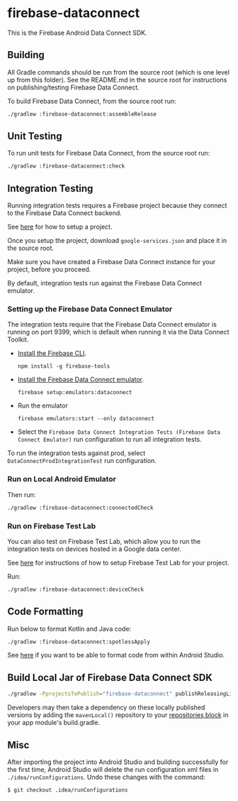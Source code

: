 # firebase-dataconnect

This is the Firebase Android Data Connect SDK.

## Building

All Gradle commands should be run from the source root (which is one level up
from this folder). See the README.md in the source root for instructions on
publishing/testing Firebase Data Connect.

To build Firebase Data Connect, from the source root run:
```bash
./gradlew :firebase-dataconnect:assembleRelease
```

## Unit Testing

To run unit tests for Firebase Data Connect, from the source root run:
```bash
./gradlew :firebase-dataconnect:check
```

## Integration Testing

Running integration tests requires a Firebase project because they connect to
the Firebase Data Connect backend.

See [here](../README.md#project-setup) for how to setup a project.

Once you setup the project, download `google-services.json` and place it in
the source root.

Make sure you have created a Firebase Data Connect instance for your project,
before you proceed.

By default, integration tests run against the Firebase Data Connect emulator.

### Setting up the Firebase Data Connect Emulator

The integration tests require that the Firebase Data Connect emulator is running
on port 9399, which is default when running it via the Data Connect Toolkit.

  * [Install the Firebase CLI](https://firebase.google.com/docs/cli/).
    ```
    npm install -g firebase-tools
    ```
  * [Install the Firebase Data Connect
    emulator](https://firebase.google.com/docs/FIX_URL/security/test-rules-emulator#install_the_emulator).
    ```
    firebase setup:emulators:dataconnect
    ```
  * Run the emulator
    ```
    firebase emulators:start --only dataconnect
    ```
  * Select the `Firebase Data Connect Integration Tests (Firebase Data Connect
    Emulator)` run configuration to run all integration tests.

To run the integration tests against prod, select
`DataConnectProdIntegrationTest` run configuration.

### Run on Local Android Emulator

Then run:
```bash
./gradlew :firebase-dataconnect:connectedCheck
```

### Run on Firebase Test Lab

You can also test on Firebase Test Lab, which allow you to run the integration
tests on devices hosted in a Google data center.

See [here](../README.md#running-integration-tests-on-firebase-test-lab) for
instructions of how to setup Firebase Test Lab for your project.

Run:
```bash
./gradlew :firebase-dataconnect:deviceCheck
```

## Code Formatting

Run below to format Kotlin and Java code:
```bash
./gradlew :firebase-dataconnect:spotlessApply
```

See [here](../README.md#code-formatting) if you want to be able to format code
from within Android Studio.

## Build Local Jar of Firebase Data Connect SDK

```bash
./gradlew -PprojectsToPublish="firebase-dataconnect" publishReleasingLibrariesToMavenLocal
```

Developers may then take a dependency on these locally published versions by adding
the `mavenLocal()` repository to your [repositories
block](https://docs.gradle.org/current/userguide/declaring_repositories.html) in
your app module's build.gradle.

## Misc
After importing the project into Android Studio and building successfully
for the first time, Android Studio will delete the run configuration xml files
in `./idea/runConfigurations`. Undo these changes with the command:

```
$ git checkout .idea/runConfigurations
```
